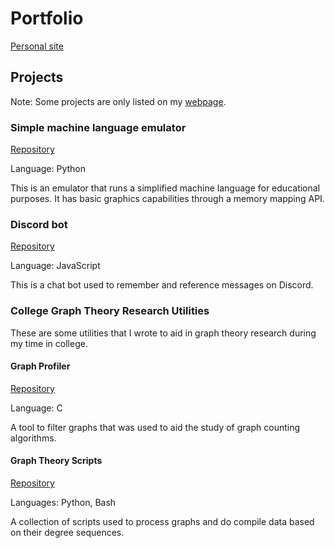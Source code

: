 # Portfolio

[Personal site](https://edmond120.github.io)


## Projects

Note: Some projects are only listed on my [webpage](https://edmond120.github.io).

### Simple machine language emulator
[Repository](https://github.com/Edmond120/simple_machine_language_emulator)

Language: Python

This is an emulator that runs a simplified machine language for
educational purposes.
It has basic graphics capabilities through a memory mapping API.

### Discord bot
[Repository](https://github.com/Edmond120/discord_bot)

Language: JavaScript

This is a chat bot used to remember and reference messages on Discord.

### College Graph Theory Research Utilities

These are some utilities that I wrote to aid in graph theory research
during my time in college.

#### Graph Profiler
[Repository](https://github.com/Edmond120/graph_profiler)

Language: C

A tool to filter graphs that was used to aid the study of graph
counting algorithms.

#### Graph Theory Scripts
[Repository](https://github.com/Edmond120/graph_scripts)

Languages: Python, Bash

A collection of scripts used to process graphs and do compile data
based on their degree sequences.
